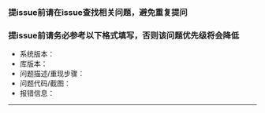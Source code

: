 ### 提issue前请在issue查找相关问题，避免重复提问
### 提issue前请务必参考以下格式填写，否则该问题优先级将会降低

 - 系统版本：
 - 库版本：
 - 问题描述/重现步骤：
 - 问题代码/截图：
 - 报错信息：

---
